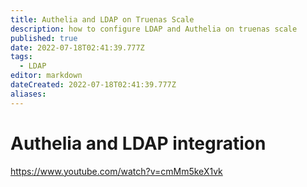 ```yaml
---
title: Authelia and LDAP on Truenas Scale
description: how to configure LDAP and Authelia on truenas scale
published: true
date: 2022-07-18T02:41:39.777Z
tags:
  - LDAP
editor: markdown
dateCreated: 2022-07-18T02:41:39.777Z
aliases:
---
```

# Authelia and LDAP integration
https://www.youtube.com/watch?v=cmMm5keX1vk